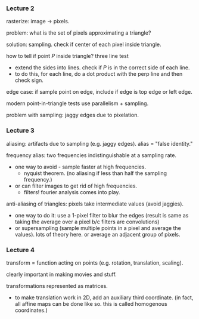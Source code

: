 ### Lecture 2

rasterize: image $\rightarrow$ pixels.

problem: what is the set of pixels approximating a triangle?

solution: sampling. check if center of each pixel inside triangle.

how to tell if point $P$ inside triangle? three line test

- extend the sides into lines. check if $P$ is in the correct side of each line.
- to do this, for each line, do a dot product with the perp line and then check sign.

edge case: if sample point on edge, include if edge is top edge or left edge.

modern point-in-triangle tests use parallelism + sampling.

problem with sampling: jaggy edges due to pixelation.

### Lecture 3

aliasing: artifacts due to sampling (e.g. jaggy edges). alias = "false identity."

frequency alias: two frequencies indistinguishable at a sampling rate.

- one way to avoid - sample faster at high frequencies. 
  - nyquist theorem. (no aliasing if less than half the sampling frequency.)
- or can filter images to get rid of high frequencies.
  - filters! fourier analysis comes into play.

anti-aliasing of triangles: pixels take intermediate values (avoid jaggies).

- one way to do it: use a 1-pixel filter to blur the edges (result is same as taking the average over a pixel b/c filters are convolutions)
- or supersampling (sample multiple points in a pixel and average the values). lots of theory here. or average an adjacent group of pixels.

### Lecture 4

transform = function acting on points (e.g. rotation, translation, scaling).

clearly important in making movies and stuff.

transformations represented as matrices.

- to make translation work in 2D, add an auxiliary third coordinate. (in fact, all affine maps can be done like so. this is called homogenous coordinates.)